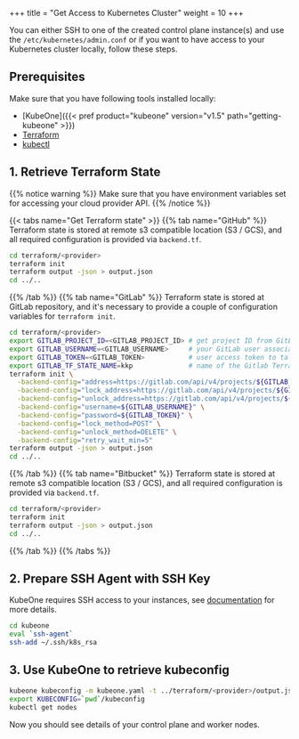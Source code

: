 +++
title = "Get Access to Kubernetes Cluster"
weight = 10
+++

You can either SSH to one of the created control plane instance(s) and use the `/etc/kubernetes/admin.conf` or if you want to
have access to your Kubernetes cluster locally, follow these steps.

## Prerequisites
Make sure that you have following tools installed locally:
 * [KubeOne]({{< pref product="kubeone" version="v1.5" path="getting-kubeone" >}})
 * [Terraform](https://learn.hashicorp.com/tutorials/terraform/install-cli)
 * [kubectl](https://kubernetes.io/docs/tasks/tools/#kubectl)

## 1. Retrieve Terraform State
{{% notice warning %}}
Make sure that you have environment variables set for accessing your cloud provider API.
{{% /notice %}}

{{< tabs name="Get Terraform state" >}}
{{% tab name="GitHub" %}}
Terraform state is stored at remote s3 compatible location (S3 / GCS), and all required configuration is provided via `backend.tf`.

```bash
cd terraform/<provider>
terraform init
terraform output -json > output.json
cd ../..
```
{{% /tab %}}
{{% tab name="GitLab" %}}
Terraform state is stored at GitLab repository, and it's necessary to provide a couple of configuration variables for `terraform init`.

```bash
cd terraform/<provider>
export GITLAB_PROJECT_ID=<GITLAB_PROJECT_ID> # get project ID from GitLab UI or API
export GITLAB_USERNAME=<GITLAB_USERNAME>     # your GitLab user associated with GITLAB_TOKEN
export GITLAB_TOKEN=<GITLAB_TOKEN>           # user access token to talk to GitLab API
export GITLAB_TF_STATE_NAME=kkp              # name of the Gitlab Terraform state
terraform init \
  -backend-config="address=https://gitlab.com/api/v4/projects/${GITLAB_PROJECT_ID}/terraform/state/${GITLAB_TF_STATE_NAME}" \
  -backend-config="lock_address=https://gitlab.com/api/v4/projects/${GITLAB_PROJECT_ID}/terraform/state/${GITLAB_TF_STATE_NAME}/lock" \
  -backend-config="unlock_address=https://gitlab.com/api/v4/projects/${GITLAB_PROJECT_ID}/terraform/state/${GITLAB_TF_STATE_NAME}/lock" \
  -backend-config="username=${GITLAB_USERNAME}" \
  -backend-config="password=${GITLAB_TOKEN}" \
  -backend-config="lock_method=POST" \
  -backend-config="unlock_method=DELETE" \
  -backend-config="retry_wait_min=5"
terraform output -json > output.json
cd ../..
```
{{% /tab %}}
{{% tab name="Bitbucket" %}}
Terraform state is stored at remote s3 compatible location (S3 / GCS), and all required configuration is provided via `backend.tf`.

```bash
cd terraform/<provider>
terraform init
terraform output -json > output.json
cd ../..
```
{{% /tab %}}
{{% /tabs %}}

## 2. Prepare SSH Agent with SSH Key
KubeOne requires SSH access to your instances, see [documentation](https://docs.kubermatic.com/kubeone/main/guides/ssh/) for more details.
```bash
cd kubeone
eval `ssh-agent`
ssh-add ~/.ssh/k8s_rsa
```

## 3. Use KubeOne to retrieve kubeconfig
```bash
kubeone kubeconfig -m kubeone.yaml -t ../terraform/<provider>/output.json > kubeconfig
export KUBECONFIG=`pwd`/kubeconfig
kubectl get nodes
```
Now you should see details of your control plane and worker nodes.
